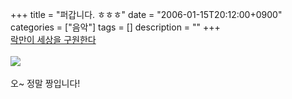+++
title = "퍼갑니다. ㅎㅎㅎ"
date = "2006-01-15T20:12:00+0900"
categories = ["음악"]
tags = []
description = ""
+++
<span class="copyright_entry" style="display:block;" title="퍼갑니다. ㅎㅎㅎ@@**@@http://shed.egloos.com/1233587"></span>
<a title="" href="http://lsbpower.egloos.com/2116758">락만이 세상을 구원한다</a>&nbsp;
<br>
<br>
<img src="/attachment/1233587_1.jpg">
<br>
<br>오~ 정말 짱입니다! 
<!--
       <rdf:RDF xmlns:rdf="http://www.w3.org/1999/02/22-rdf-syntax-ns#"
		    xmlns:dc="http://purl.org/dc/elements/1.1/"
		    xmlns:trackback="http://madskills.com/public/xml/rss/module/trackback/">
       <rdf:Description
	        rdf:about="http://shed.egloos.com/1233587"
	        dc:identifier="http://shed.egloos.com/1233587"
	        dc:title="퍼갑니다. ㅎㅎㅎ"
	        trackback:ping="http://shed.egloos.com/tb/1233587"/>
       </rdf:RDF>
       -->

<ul></ul>